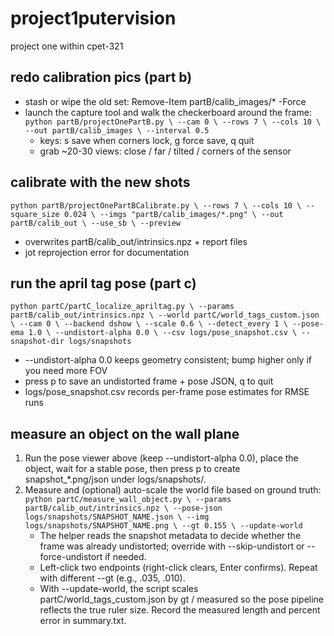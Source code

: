 # project1putervision
project one within cpet-321

## redo calibration pics (part b)
- stash or wipe the old set: Remove-Item partB/calib_images/* -Force
- launch the capture tool and walk the checkerboard around the frame:
`
python partB/projectOnePartB.py \
    --cam 0 \
    --rows 7 \
    --cols 10 \
    --out partB/calib_images \
    --interval 0.5
`
  - keys: s save when corners lock, g force save, q quit
  - grab ~20-30 views: close / far / tilted / corners of the sensor

## calibrate with the new shots
`
python partB/projectOnePartBCalibrate.py \
    --rows 7 \
    --cols 10 \
    --square_size 0.024 \
    --imgs "partB/calib_images/*.png" \
    --out partB/calib_out \
    --use_sb \
    --preview
`
- overwrites partB/calib_out/intrinsics.npz + report files
- jot reprojection error for documentation

## run the april tag pose (part c)
`
python partC/partC_localize_apriltag.py \
    --params partB/calib_out/intrinsics.npz \
    --world partC/world_tags_custom.json \
    --cam 0 \
    --backend dshow \
    --scale 0.6 \
    --detect_every 1 \
    --pose-ema 1.0 \
    --undistort-alpha 0.0 \
    --csv logs/pose_snapshot.csv \
    --snapshot-dir logs/snapshots
`
- --undistort-alpha 0.0 keeps geometry consistent; bump higher only if you need more FOV
- press p to save an undistorted frame + pose JSON, q to quit
- logs/pose_snapshot.csv records per-frame pose estimates for RMSE runs

## measure an object on the wall plane
1. Run the pose viewer above (keep --undistort-alpha 0.0), place the object, wait for a stable pose, then press p to create snapshot_*.png/json under logs/snapshots/.
2. Measure and (optional) auto-scale the world file based on ground truth:
`
python partC/measure_wall_object.py \
    --params partB/calib_out/intrinsics.npz \
    --pose-json logs/snapshots/SNAPSHOT_NAME.json \
    --img logs/snapshots/SNAPSHOT_NAME.png \
    --gt 0.155 \
    --update-world
`
   - The helper reads the snapshot metadata to decide whether the frame was already undistorted; override with --skip-undistort or --force-undistort if needed.
   - Left-click two endpoints (right-click clears, Enter confirms). Repeat with different --gt (e.g.,  .035,  .010).
   - With --update-world, the script scales partC/world_tags_custom.json by gt / measured so the pose pipeline reflects the true ruler size. Record the measured length and percent error in summary.txt.
